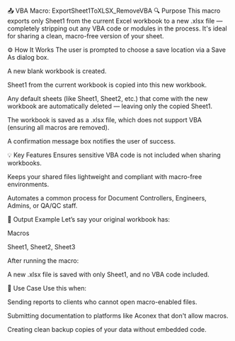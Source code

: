 📤 VBA Macro: ExportSheet1ToXLSX_RemoveVBA
🔍 Purpose
This macro exports only Sheet1 from the current Excel workbook to a new .xlsx file — completely stripping out any VBA code or modules in the process. It's ideal for sharing a clean, macro-free version of your sheet.

⚙️ How It Works
The user is prompted to choose a save location via a Save As dialog box.

A new blank workbook is created.

Sheet1 from the current workbook is copied into this new workbook.

Any default sheets (like Sheet1, Sheet2, etc.) that come with the new workbook are automatically deleted — leaving only the copied Sheet1.

The workbook is saved as a .xlsx file, which does not support VBA (ensuring all macros are removed).

A confirmation message box notifies the user of success.

💡 Key Features
Ensures sensitive VBA code is not included when sharing workbooks.

Keeps your shared files lightweight and compliant with macro-free environments.

Automates a common process for Document Controllers, Engineers, Admins, or QA/QC staff.

📄 Output Example
Let’s say your original workbook has:

Macros

Sheet1, Sheet2, Sheet3

After running the macro:

A new .xlsx file is saved with only Sheet1, and no VBA code included.

📌 Use Case
Use this when:

Sending reports to clients who cannot open macro-enabled files.

Submitting documentation to platforms like Aconex that don't allow macros.

Creating clean backup copies of your data without embedded code.

